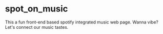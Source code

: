 # spot_on_music
This a fun front-end based spotify integrated music web page. Wanna vibe? Let's connect our music tastes.
